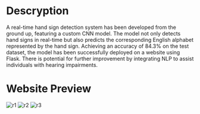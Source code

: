 # Descryption
A real-time hand sign detection system has been developed from the ground up, featuring a custom CNN model. The model not only detects hand signs in real-time but also predicts the corresponding English alphabet represented by the hand sign. Achieving an accuracy of 84.3% on the test dataset, the model has been successfully deployed on a website using Flask. There is potential for further improvement by integrating NLP to assist individuals with hearing impairments.

# Website Preview
![r1](https://github.com/ANMOLYADAV1402/Hand_Gesture/assets/81957738/b2d271b5-ec0b-436e-8af3-08eeba92ef51)
![r2](https://github.com/ANMOLYADAV1402/Hand_Gesture/assets/81957738/3162bc15-55bc-4949-9618-b364e58b9c0f)
![r3](https://github.com/ANMOLYADAV1402/Hand_Gesture/assets/81957738/aec86c97-37e9-4559-bb5e-1208ac5e1bfe)

